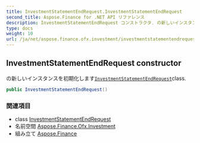 ```yaml
---
title: InvestmentStatementEndRequest.InvestmentStatementEndRequest
second_title: Aspose.Finance for .NET API リファレンス
description: InvestmentStatementEndRequest コンストラクタ. の新しいインスタンスを初期化しますInvestmentStatementEndRequestclass.
type: docs
weight: 10
url: /ja/net/aspose.finance.ofx.investment/investmentstatementendrequest/investmentstatementendrequest/
---
```

## InvestmentStatementEndRequest constructor

の新しいインスタンスを初期化します[`InvestmentStatementEndRequest`](../)class.

```csharp
public InvestmentStatementEndRequest()
```

### 関連項目

* class [InvestmentStatementEndRequest](../)
* 名前空間 [Aspose.Finance.Ofx.Investment](../../investmentstatementendrequest/)
* 組み立て [Aspose.Finance](../../../)


